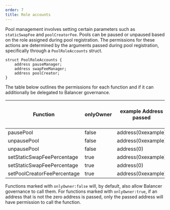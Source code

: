 ```yaml
---
order: 7
title: Role accounts
---
```


Pool management involves setting certain parameters such as `staticSwapFee` and `poolCreatorFee`. Pools can be paused or unpaused based on the role assigned during pool registration. The permissions for these actions are determined by the arguments passed during pool registration, specifically through a `PoolRoleAccounts` struct.

```solidity
struct PoolRoleAccounts {
    address pauseManager;
    address swapFeeManager;
    address poolCreator;
}
```

The table below outlines the permissions for each function and if it can additionally be delegated to Balancer governance.

| Function                      | onlyOwner | example Address passed   | also delegated to governance          |
| --------                      | --------  | --------                 | --------                              |
| pausePool                     | false     | address(0xexample)       | yes                                   |
| unpausePool                   | false     | address(0xexample)       | yes                                   |
| unpausePool                   | false     | address(0)               | yes                                   |
| setStaticSwapFeePercentage    | true      | address(0xexample)       | no                                    |
| setStaticSwapFeePercentage    | true      | address(0)               | yes                                   |
| setPoolCreatorFeePercentage   | true      | address(0xexample)       | no                                    |

Functions marked with `onlyOwner:false` will, by default, also allow Balancer governance to call them. For functions marked with `onlyOwner:true`, if an address that is not the zero address is passed, only the passed address will have permission to call the function.
